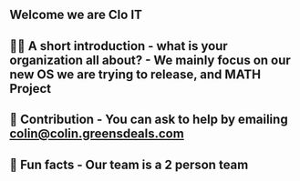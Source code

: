 ## Welcome we are Clo IT

  ## 🙋‍♀️ A short introduction - what is your organization all about? - We mainly focus on our new OS we are trying to release, and MATH Project
  ## 🌈 Contribution - You can ask to help by emailing colin@colin.greensdeals.com
##   🍿 Fun facts - Our team is a 2 person team



